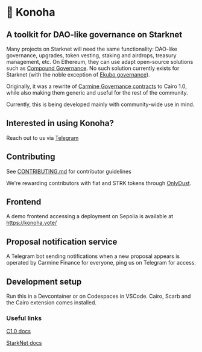 # 🏡 Konoha
## A toolkit for DAO-like governance on Starknet

Many projects on Starknet will need the same functionality: DAO-like governance, upgrades, token vesting, staking and airdrops,  treasury management, etc. On Ethereum, they can use adapt open-source solutions such as [Compound Governance](https://github.com/compound-finance/compound-protocol/tree/master/contracts/Governance). No such solution currently exists for Starknet (with the noble exception of [Ekubo governance](https://github.com/EkuboProtocol/governance/tree/main/src)).

Originally, it was a rewrite of [Carmine Governance contracts](https://github.com/CarmineOptions/carmine-protocol/tree/master/contracts/governance) to Cairo 1.0, while also making them generic and useful for the rest of the community.

Currently, this is being developed mainly with community-wide use in mind.

## Interested in using Konoha?

Reach out to us via [Telegram](https://t.me/+_BpaFo4iarszZmQ0)

## Contributing

See [CONTRIBUTING.md](docs/src/CONTRIBUTING.md) for contributor guidelines

We're rewarding contributors with fiat and STRK tokens through [OnlyDust](https://app.onlydust.com/p/carmine-options-amm).

## Frontend

A demo frontend accessing a deployment on Sepolia is available at https://konoha.vote/

## Proposal notification service

A Telegram bot sending notifications when a new proposal appears is operated by Carmine Finance for everyone, ping us on Telegram for access.

## Development setup

Run this in a Devcontainer or on Codespaces in VSCode. Cairo, Scarb and the Cairo extension comes installed.

### Useful links

[C1.0 docs](https://cairo-lang.org/docs/v1.0/index.html)

[StarkNet docs](https://docs.starknet.io/documentation/)
